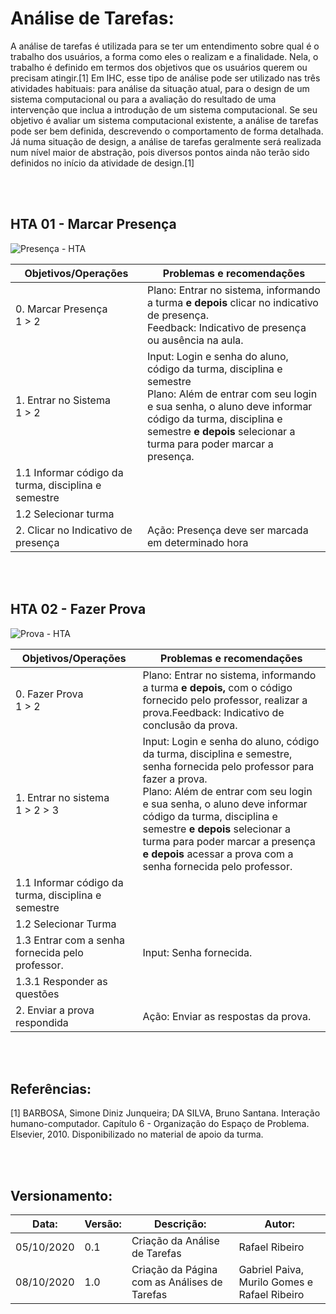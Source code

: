 # Análise de Tarefas:
A análise de tarefas é utilizada para se ter um entendimento sobre qual é o trabalho dos usuários, a forma como eles o realizam e a finalidade. Nela, o trabalho é definido em termos dos objetivos que os usuários querem ou precisam atingir.[1]
Em IHC, esse tipo de análise pode ser utilizado nas três atividades habituais: para análise da situação atual, para o design de um sistema computacional ou para a avaliação do resultado de uma intervenção que inclua a introdução de um sistema computacional. Se seu objetivo é avaliar um sistema computacional existente, a análise de tarefas pode ser bem definida, descrevendo o comportamento de forma detalhada. Já numa situação de design, a análise de tarefas geralmente será realizada num nível maior de abstração, pois diversos pontos ainda não terão sido definidos no início da atividade de design.[1]

<br>
<br>


## HTA 01 - Marcar Presença

![Presença - HTA](../images/analises-tarefas/Presença_HTA.png)

| Objetivos/Operações           | Problemas e recomendações                                    |
| ----------------------------- | ------------------------------------------------------------ |
| 0. Marcar Presença<br>1 > 2 | Plano: Entrar no sistema, informando a turma **e depois** clicar no indicativo de presença.<br>Feedback: Indicativo de presença ou ausência na aula. |
| 1. Entrar no Sistema<br> 1 > 2 | Input: Login e senha do aluno, código da turma, disciplina e semestre<br>Plano: Além de entrar com seu login e sua senha, o aluno deve informar código da turma, disciplina e semestre **e depois** selecionar a turma para poder marcar a presença. |
| 1.1 Informar código da turma, disciplina e semestre |                                                              |
| 1.2 Selecionar turma |                                                              |
| 2. Clicar no Indicativo de presença | Ação: Presença deve ser marcada em determinado hora |

<br>
<br>

## HTA 02 - Fazer Prova

![Prova - HTA](../images/analises-tarefas/Presença_HTA.png)

| Objetivos/Operações                                 | Problemas e recomendações                                    |
| --------------------------------------------------- | ------------------------------------------------------------ |
| 0. Fazer Prova<br> 1 > 2                            | Plano: Entrar no sistema, informando a turma **e depois,** com o código fornecido pelo professor, realizar a prova.Feedback: Indicativo de conclusão da prova. |
| 1. Entrar no sistema<br> 1 > 2 > 3                  | Input: Login e senha do aluno, código da turma, disciplina e semestre, senha fornecida pelo professor para fazer a prova.<br>Plano: Além de entrar com seu login e sua senha, o aluno deve informar código da turma, disciplina e semestre **e depois** selecionar a turma para poder marcar a presença **e depois** acessar a prova com a senha fornecida pelo professor. |
| 1.1 Informar código da turma, disciplina e semestre |                                                              |
| 1.2 Selecionar Turma                                |                                                              |
| 1.3 Entrar com a senha fornecida pelo professor.    | Input: Senha fornecida.                                      |
| 1.3.1 Responder as questões                         |                                                              |
| 2. Enviar a prova respondida                        | Ação: Enviar as respostas da prova.                          |

<br>
<br>

## Referências:

[1] BARBOSA, Simone Diniz Junqueira; DA SILVA, Bruno Santana. Interação humano-computador. Capítulo 6 - Organização do Espaço de Problema. Elsevier, 2010. Disponibilizado no material de apoio da turma.

<br>
<br>

## Versionamento:

| Data:      | Versão: | Descrição:           | Autor:                       |
|------------|---------|----------------------|------------------------------|
| 05/10/2020 | 0.1     | Criação da Análise de Tarefas | Rafael Ribeiro |
| 08/10/2020 | 1.0     | Criação da Página com as Análises de Tarefas | Gabriel Paiva, Murilo Gomes e Rafael Ribeiro |
